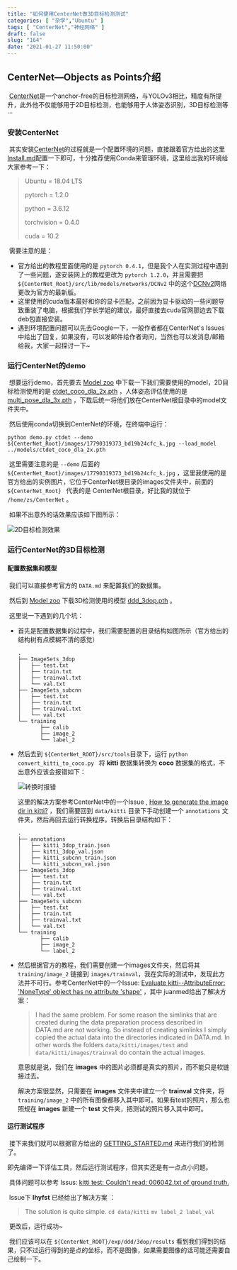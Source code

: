 ```yaml
---
title: "如何使用CenterNet做3D目标检测测试"
categories: [ "杂学","Ubuntu" ]
tags: [ "CenterNet","神经网络" ]
draft: false
slug: "164"
date: "2021-01-27 11:50:00"
---
```


## CenterNet—Objects as Points介绍

​	[CenterNet](https://github.com/xingyizhou/CenterNet)是一个anchor-free的目标检测网络，与YOLOv3相比，精度有所提升，此外他不仅能够用于2D目标检测，也能够用于人体姿态识别，3D目标检测等···

### 安装CenterNet

​	其实安装[CenterNet](https://github.com/xingyizhou/CenterNet)的过程就是一个配置环境的问题，直接跟着官方给出的这里[Install.md](https://github.com/xingyizhou/CenterNet/blob/master/readme/INSTALL.md)配置一下即可，十分推荐使用Conda来管理环境，这里给出我的环境给大家参考一下：

> Ubuntu = 18.04 LTS
>
> pytorch = 1.2.0
>
> python = 3.6.12
>
> torchvision = 0.4.0
>
> cuda = 10.2

​	需要注意的是：

+ 官方给出的教程里面使用的是 `pytorch 0.4.1`，但是我个人在实测过程中遇到了一些问题，遂安装网上的教程更改为 `pytorch 1.2.0`，并且需要把 `${CenterNet_Root}/src/lib/models/networks/DCNv2` 中的这个[DCNv2](https://github.com/CharlesShang/DCNv2)网络更改为官方的最新版。
+ 这里使用的cuda版本最好和你的显卡匹配，之前因为显卡驱动的一些问题导致重装了电脑，根据我们学长学姐的建议，最好直接去cuda官网那边去下载deb包直接安装。 
+ 遇到环境配置问题可以先去Google一下，一般作者都在CenterNet's Issues中给出了回复，如果没有，可以发邮件给作者询问，当然也可以发消息/邮箱给我，大家一起探讨一下~

### 运行CenterNet的demo

​	想要运行demo，首先要去 [Model zoo](https://github.com/xingyizhou/CenterNet/blob/master/readme/MODEL_ZOO.md) 中下载一下我们需要使用的model，2D目标检测使用的是 [ctdet_coco_dla_2x.pth](https://drive.google.com/open?id=1pl_-ael8wERdUREEnaIfqOV_VF2bEVRT) ，人体姿态评估使用的是 [multi_pose_dla_3x.pth](https://drive.google.com/open?id=1PO1Ax_GDtjiemEmDVD7oPWwqQkUu28PI) ，下载后统一将他们放在CenterNet根目录中的model文件夹中。

​	然后使用conda切换到CenterNet的环境，在终端中运行：

```shell
python demo.py ctdet --demo ${CenterNet_Root}/images/17790319373_bd19b24cfc_k.jpg --load_model ../models/ctdet_coco_dla_2x.pth 
```

​	这里需要注意的是 `--demo` 后面的 `${CenterNet_Root}/images/17790319373_bd19b24cfc_k.jpg` ，这里我使用的是官方给出的实例图片，它位于CenterNet根目录的images文件夹中，前面的 `${CenterNet_Root} ` 代表的是 CenterNet根目录，好比我的就位于 `/home/zs/CenterNet` 。

​	如果不出意外的话效果应该如下图所示：

![2D目标检测效果][1]

### 运行CenterNet的3D目标检测

#### 配置数据集和模型

​	我们可以直接参考官方的 `DATA.md` 来配置我们的数据集。 

​	然后到 [Model zoo](https://github.com/xingyizhou/CenterNet/blob/master/readme/MODEL_ZOO.md) 下载3D检测使用的模型 [ddd_3dop.pth](https://drive.google.com/open?id=1znsM6E-aVTkATreDuUVxoU0ajL1az8rz) 。

​	这里说一下遇到的几个坑：

+ 首先是配置数据集的过程中，我们需要配置的目录结构如图所示（官方给出的结构树有点模糊不清的感觉）

  ```
  .
  ├── ImageSets_3dop
  │   ├── test.txt
  │   ├── train.txt
  │   ├── trainval.txt
  │   └── val.txt
  ├── ImageSets_subcnn
  │   ├── test.txt
  │   ├── train.txt
  │   ├── trainval.txt
  │   └── val.txt
  └── training
         ├── calib
         ├── image_2
         └── label_2
  ```

+ 然后去到 `${CenterNet_ROOT}/src/tools`目录下，运行 `python convert_kitti_to_coco.py ` 将 **kitti** 数据集转换为 **coco** 数据集的格式，不出意外应该会报错如下：

  ![转换时报错][2]

  这里的解决方案参考CenterNet中的一个Issue , [How to generate the image dir in kitti?](https://github.com/xingyizhou/CenterNet/issues/54) ，我们需要回到 `data/kitti` 目录下手动创建一个 `annotations` 文件夹，然后再回去运行转换程序。转换后目录结构如下：

  ```
  .
  ├── annotations
  │   ├── kitti_3dop_train.json
  │   ├── kitti_3dop_val.json
  │   ├── kitti_subcnn_train.json
  │   └── kitti_subcnn_val.json
  ├── ImageSets_3dop
  │   ├── test.txt
  │   ├── train.txt
  │   ├── trainval.txt
  │   └── val.txt
  ├── ImageSets_subcnn
  │   ├── test.txt
  │   ├── train.txt
  │   ├── trainval.txt
  │   └── val.txt
  └── training
         ├── calib
         ├── image_2
         └── label_2
  ```

+ 然后根据官方的教程，我们需要创建一个images文件夹，然后将其 `training/image_2` 链接到 `images/trainval`，我在实际的测试中，发现此方法并不可行。参考CenterNet中的一个Issue: [Evaluate kitti--AttributeError: 'NoneType' object has no attribute 'shape'](https://github.com/xingyizhou/CenterNet/issues/575#) ，其中 juanmed给出了解决方案：

  > I had the same problem. For some reason the simlinks that are created during the data preparation process described in DATA.md are not working. So instead of creating simlinks I simply copied the actual data into the directories indicated in DATA.md. In other words the folders `data/kitti/images/test` and `data/kitti/images/trainval` do contain the actual images.

  意思就是说，我们在 **images** 中的图片必须都是真实的照片，而不能只是软链接过去。

  解决方案很显然，只需要在 **images** 文件夹中建立一个 **trainval** 文件夹，将 `training/image_2` 中的所有图像都移入其中即可。如果有test的照片，那么也照规在 **images** 新建一个 **test** 文件夹，把测试的照片移入其中即可。

  

#### 运行测试程序

​	接下来我们就可以根据官方给出的 [GETTING_STARTED.md](https://github.com/xingyizhou/CenterNet/blob/master/readme/GETTING_STARTED.md) 来进行我们的检测了。

​	即先编译一下评估工具，然后运行测试程序，但其实还是有一点点小问题。

​	具体问题可以参考 Issus: [kitti test: Couldn't read: 006042.txt of ground truth.](https://github.com/xingyizhou/CenterNet/issues/55)

​	Issue下 **lhyfst** 已经给出了解决方案 ：

> The solution is quite simple.
> `cd data/kitti`
> `mv label_2 label_val`

​    更改后，运行成功~

​	我们应该可以在 `${CenterNet_ROOT}/exp/ddd/3dop/results` 看到我们得到的结果，只不过运行得到的是点的坐标，而不是图像，如果需要图像的话可能还需要自己绘制一下。


  [1]: https://www.zzsqwq.cn/usr/uploads/2021/01/2469782097.jpg
  [2]: https://www.zzsqwq.cn/usr/uploads/2021/01/3420056939.png